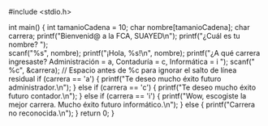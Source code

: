 #include <stdio.h>

int main() {
	int tamanioCadena = 10;
	char nombre[tamanioCadena];
	char carrera;
	printf("Bienvenid@ a la FCA, SUAYED\n");
	printf("¿Cuál es tu nombre? ");    
	scanf("%s", nombre);
	printf("¡Hola, %s!\n", nombre);
	printf("¿A qué carrera ingresaste? Administración = a, Contaduría = c, Informática = i ");
	scanf(" %c", &carrera);  // Espacio antes de %c para ignorar el salto de línea residual
	if (carrera == 'a') {
		printf("Te deseo mucho éxito futuro administrador.\n");
	} else if (carrera == 'c') {
		printf("Te deseo mucho éxito futuro contador.\n");
	} else if (carrera == 'i') {
		printf("Wow, escogiste la mejor carrera. Mucho éxito futuro informático.\n");
	} else {
		printf("Carrera no reconocida.\n");
	}
	return 0;
}
